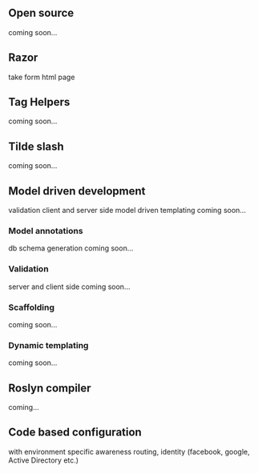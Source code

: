 ﻿<properties
	pageTitle="C# / ASP.NET"
	description="Short description of the page"
	slug="aspnet"
    order="100"
	keywords="asp, aspnet, asp.net, roslyn, server-side, mvc, webforms, web forms, webpages, web pages"
/>

## Open source
coming soon...

## Razor
take form html page

## Tag Helpers
coming soon...

## Tilde slash
coming soon...

## Model driven development
validation client and server side
model driven templating
coming soon...

### Model annotations
db schema generation
coming soon...

### Validation
server and client side
coming soon...

### Scaffolding
coming soon...

### Dynamic templating
coming soon...

## Roslyn compiler
coming...

## Code based configuration
with environment specific awareness
routing, identity (facebook, google, Active Directory etc.)